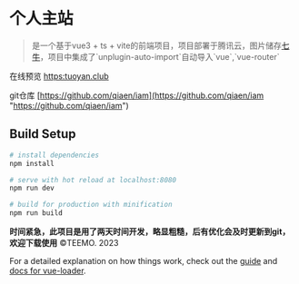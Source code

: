 <h1>个人主站</h1>

> 是一个基于vue3 + ts + vite的前端项目，项目部署于腾讯云，图片储存[七牛](https://www.qiniu.com/ "https://www.qiniu.com/")，项目中集成了`unplugin-auto-import`自动导入`vue`,`vue-router`

在线预览 [https:tuoyan.club](https:tuoyan.club "https:tuoyan.club")

git仓库 [https://github.com/qiaen/iam](https://github.com/qiaen/iam "https://github.com/qiaen/iam")
## Build Setup
``` bash
# install dependencies
npm install

# serve with hot reload at localhost:8080
npm run dev

# build for production with minification
npm run build
```
**时间紧急，此项目是用了两天时间开发，略显粗糙，后有优化会及时更新到git，欢迎下载使用**
&copy;TEEMO. 2023

For a detailed explanation on how things work, check out the [guide](http://vuejs-templates.github.io/webpack/) and [docs for vue-loader](http://vuejs.github.io/vue-loader).
